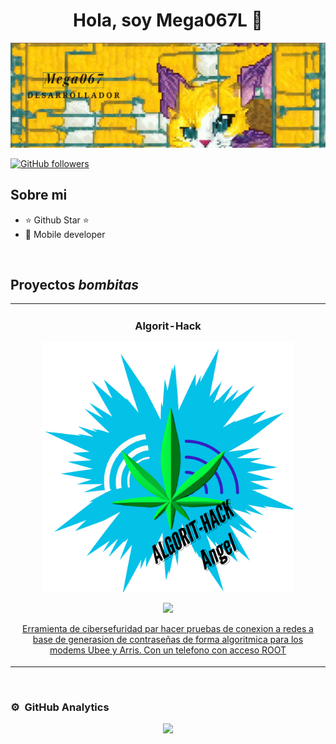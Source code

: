 <div align="center">
<h1 align="center">Hola, soy Mega067L 👋</h1>
</div>
<img src="https://raw.githubusercontent.com/mega067/mega067/REPO/mega067_baner.png">


[![GitHub followers](https://img.shields.io/github/followers/mega067?style=social)](https://github.com/mega067)


## Sobre mi

- ⭐ Github Star ⭐ 
- 📲 Mobile developer

<br>

## Proyectos *bombitas*
<table>
<tr>
<td width="50%">
<h3 align="center">Algorit-Hack</h3>
<div align="center">
<a href=""https://github.com/mega067/algorit_hack" target="_blank"><img src="https://raw.githubusercontent.com/mega067/mega067/REPO/mega067_log.png" width="400" alt="Curso básico android"></a>
<p>
<a href="https://github.com/mega067/algorit_hack.git" target="_blank">
<img src="https://img.shields.io/badge/CÓDIGO-ff9?style=for-the-badge&logo=github&logoColor=black">

</p>
<p>Erramienta de cibersefuridad par hacer pruebas de conexion a redes a base de generasion de contraseñas de forma algoritmica para los modems Ubee y Arris. Con un telefono con acceso ROOT</p>
</div>
                                                                                      
</td>

                                                           
</table>                                                                                 
</div>
<br>

### ⚙️ &nbsp;GitHub Analytics

<p align="center">
<a href="https://github.com/mega067">
  <img height="180em" src="https://github-readme-stats-eight-theta.vercel.app/api?username=mega067&show_icons=true&theme=algolia&include_all_commits=true&count_private=true"/>
 
</a>
</p>
